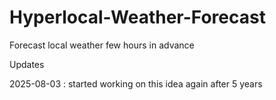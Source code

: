 # Hyperlocal-Weather-Forecast
Forecast local weather few hours in advance

Updates

2025-08-03 : started working on this idea again after 5 years
